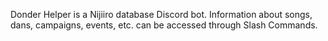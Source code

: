 Donder Helper is a Nijiiro database Discord bot. Information about songs, dans, campaigns, events, etc. can be accessed through Slash Commands.
